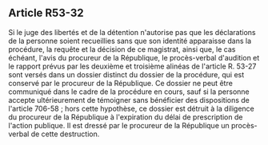Article R53-32
----
Si le juge des libertés et de la détention n'autorise pas que les déclarations
de la personne soient recueillies sans que son identité apparaisse dans la
procédure, la requête et la décision de ce magistrat, ainsi que, le cas échéant,
l'avis du procureur de la République, le procès-verbal d'audition et le rapport
prévus par les deuxième et troisième alinéas de l'article R. 53-27 sont versés
dans un dossier distinct du dossier de la procédure, qui est conservé par le
procureur de la République. Ce dossier ne peut être communiqué dans le cadre de
la procédure en cours, sauf si la personne accepte ultérieurement de témoigner
sans bénéficier des dispositions de l'article 706-58 ; hors cette hypothèse, ce
dossier est détruit à la diligence du procureur de la République à l'expiration
du délai de prescription de l'action publique. Il est dressé par le procureur de
la République un procès-verbal de cette destruction.
